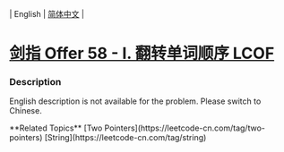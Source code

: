 | English | [简体中文](README.md) |

# [剑指 Offer 58 - I. 翻转单词顺序 LCOF](https://leetcode-cn.com/problems/fan-zhuan-dan-ci-shun-xu-lcof)
 ### Description
<p>English description is not available for the problem. Please switch to Chinese.</p>
**Related Topics**  [Two Pointers](https://leetcode-cn.com/tag/two-pointers) [String](https://leetcode-cn.com/tag/string) 